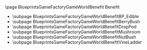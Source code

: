 \page BlueprintsGameFactoryGameWorldBenefit Benefit
- \subpage BlueprintsGameFactoryGameWorldBenefitBP_Edible
- \subpage BlueprintsGameFactoryGameWorldBenefitBerryBush
- \subpage BlueprintsGameFactoryGameWorldBenefitDropPod
- \subpage BlueprintsGameFactoryGameWorldBenefitMushroom
- \subpage BlueprintsGameFactoryGameWorldBenefitNutBush
- \subpage BlueprintsGameFactoryGameWorldBenefitVineLadder
